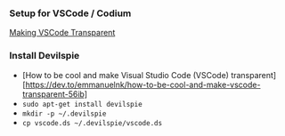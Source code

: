 ### Setup for VSCode / Codium

[Making VSCode Transparent](https://github.com/microsoft/vscode/issues/12578#issuecomment-444781951)

### Install Devilspie
- [How to be cool and make Visual Studio Code (VSCode) transparent][https://dev.to/emmanuelnk/how-to-be-cool-and-make-vscode-transparent-56ib]
- `sudo apt-get install devilspie`
- `mkdir -p ~/.devilspie`
- `cp vscode.ds ~/.devilspie/vscode.ds`